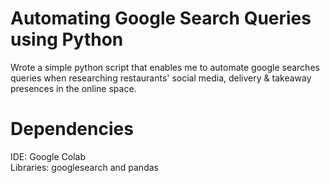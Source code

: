 # Automating Google Search Queries using Python
Wrote a simple python script that enables me to automate google searches queries when researching restaurants' social media, delivery & takeaway presences in the online space. 
# Dependencies
IDE: Google Colab <br>
Libraries: googlesearch and pandas 
